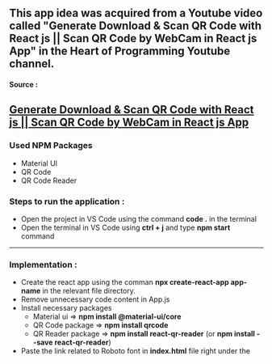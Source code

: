 ## This app idea was acquired from a Youtube video called "Generate Download & Scan QR Code with React js || Scan QR Code by WebCam in React js App" in the Heart of Programming Youtube channel.

#### Source : 
[Generate Download & Scan QR Code with React js || Scan QR Code by WebCam in React js App](https://www.youtube.com/watch?v=7Ntot5ClGIY)
---

### Used NPM Packages
* Material UI
* QR Code
* QR Code Reader

### Steps to run the application :
* Open the project in VS Code using the command **code .** in the terminal 
* Open the terminal in VS Code using **ctrl + j** and type **npm start** command 
---

### Implementation :
* Create the react app using the comman **npx create-react-app app-name** in the relevant file directory.
* Remove unnecessary code content in App.js
* Install necessary packages
    * Material ui ⇒ **npm install @material-ui/core**
    * QR Code package ⇒ **npm install qrcode**
    * QR Reader package ⇒ **npm install react-qr-reader** (or **npm install - -save react-qr-reader**)
* Paste the link related to Roboto font in **index.html** file right under the **<title>** tag
* Code **App.js** file
    * Import **Card**, **Container**, **CardContent**, **makeStyles**, **Grid**, **TextField**, **Button** from material ui core, **QR Code package**, **QR code reader package**
      to the App.js
    * Import **useState**, **useRef** hooks from react
    * Container is the component used to consist all the items in the application, Inside the Container, Card component is there to create a card and inside that component
      include CardContent.
    * Inside the CardContent component include 3 Grid items inside a Grid container to enable the user to implement the following 3 functionalities.
         * Generate a QR Code relevant to the source which is taken from the content entered in the text field
         * Scan a QR Code in the device and decode it and display the source to the user
         * Scan a QR Code using the web cam and display its source to the user
    * Code **Generate QR Code** (Package QR Code is used)
   
   
   

